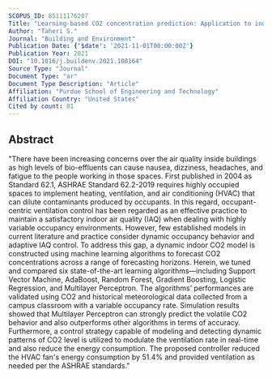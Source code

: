 ```yaml
---
SCOPUS_ID: 85111176207
Title: "Learning-based CO2 concentration prediction: Application to indoor air quality control using demand-controlled ventilation"
Author: "Taheri S."
Journal: "Building and Environment"
Publication Date: {'$date': '2021-11-01T00:00:00Z'}
Publication Year: 2021
DOI: "10.1016/j.buildenv.2021.108164"
Source Type: "Journal"
Document Type: "ar"
Document Type Description: "Article"
Affiliation: "Purdue School of Engineering and Technology"
Affiliation Country: "United States"
Cited by count: 81
---
```


## Abstract
"There have been increasing concerns over the air quality inside buildings as high levels of bio-effluents can cause nausea, dizziness, headaches, and fatigue to the people working in those spaces. First published in 2004 as Standard 62.1, ASHRAE Standard 62.2-2019 requires highly occupied spaces to implement heating, ventilation, and air conditioning (HVAC) that can dilute contaminants produced by occupants. In this regard, occupant-centric ventilation control has been regarded as an effective practice to maintain a satisfactory indoor air quality (IAQ) when dealing with highly variable occupancy environments. However, few established models in current literature and practice consider dynamic occupancy behavior and adaptive IAQ control. To address this gap, a dynamic indoor CO2 model is constructed using machine learning algorithms to forecast CO2 concentrations across a range of forecasting horizons. Herein, we tuned and compared six state-of-the-art learning algorithms—including Support Vector Machine, AdaBoost, Random Forest, Gradient Boosting, Logistic Regression, and Multilayer Perceptron. The algorithms’ performances are validated using CO2 and historical meteorological data collected from a campus classroom with a variable occupancy rate. Simulation results showed that Multilayer Perceptron can strongly predict the volatile CO2 behavior and also outperforms other algorithms in terms of accuracy. Furthermore, a control strategy capable of modeling and detecting dynamic patterns of CO2 level is utilized to modulate the ventilation rate in real-time and also reduce the energy consumption. The proposed controller reduced the HVAC fan's energy consumption by 51.4% and provided ventilation as needed per the ASHRAE standards."
